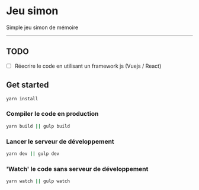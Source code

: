 # Jeu simon 

Simple jeu simon de mémoire

---

## TODO

- [ ] Réecrire le code en utilisant un framework js (Vuejs / React)

## Get started
```bash
yarn install
```

### Compiler le code en production
```bash
yarn build || gulp build
```

### Lancer le serveur de développement
```bash
yarn dev || gulp dev
```

### 'Watch' le code sans serveur de développement
```bash
yarn watch || gulp watch
```
